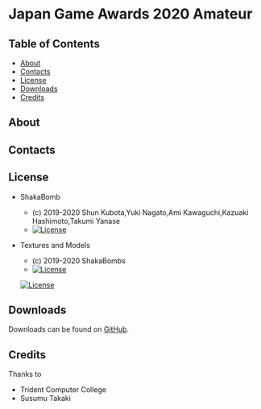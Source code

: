 # Japan Game Awards 2020 Amateur

## Table of Contents

* [About](#about)
* [Contacts](#contacts)
* [License](#license)
* [Downloads](#downloads)
* [Credits](#credits)

## About

## Contacts

## License

* ShakaBomb
  - (c) 2019-2020 Shun Kubota,Yuki Nagato,Ami Kawaguchi,Kazuaki Hashimoto,Takumi Yanase
  - [![License](https://img.shields.io/badge/license-MIT-blue.svg?style=flat)](https://opensource.org/licenses/mit-license.php)
   
* Textures and Models
  - (c) 2019-2020 ShakaBombs
  - [![License](https://img.shields.io/badge/License-CC%20BY--NC--ND%204.0-yellow.svg?style=flat)](https://creativecommons.org/licenses/by-nc-nd/4.0/legalcode)
  
  [![License](https://komtmt.files.wordpress.com/2015/04/by-nc-nd.png?w=150&h=52)](https://creativecommons.org/licenses/by-nc-nd/4.0/legalcode)

## Downloads

Downloads can be found on [GitHub](https://github.com/Trident-CESA2020/CESA2020-ShakaBomb/releases).  

## Credits

Thanks to

* Trident Computer College
* Susumu Takaki
